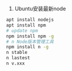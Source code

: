 1. Ubuntu安装最新node

```bash
apt install nodejs
apt install npm
# update npm
npm install npm -g
# n Node版本管理工具
npm install n -g
n stable
n lastest
n v.xxx
```

